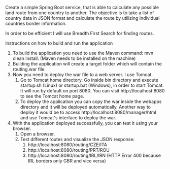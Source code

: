 Create a simple Spring Boot service, that is able to calculate any possible land route from one country to another. The objective is to take a list of country data in JSON format and calculate the route by utilizing individual countries border information.

In order to be efficient I will use Breadth First Search for finding routes.

Instructions on how to build and run the application

1. To build the application you need to use the Maven command: mvn clean install. (Maven needs to be installed on the machine)
2. Building the application will create a target folder which will contain the routing.war file.
3. Now you need to deploy the war file to a web server. I use Tomcat.
   1. Go to Tomcat home directory. Go inside bin directory and execute startup.sh (Linux) or startup.bat (Windows), in order to start Tomcat. It will run by default on port 8080. You can visit http://localhost:8080 to see the Tomcat home page.
   2. To deploy the application you can copy the war inside the webapps directory and it will be deployed automatically. Another way to deploy it would be to access http://localhost:8080/manager/html and use Tomcat's interface to deploy the war.
4. With the application deployed successfully, you can test it using your browser.
   1. Open a browser.
   2. Test different routes and visualize the JSON response:
      1. http://localhost:8080/routing/CZE/ITA
      2. http://localhost:8080/routing/PRT/ROU
      3. http://localhost:8080/routing/IRL/IRN (HTTP Error 400 because IRL borders only GBR and vice versa)